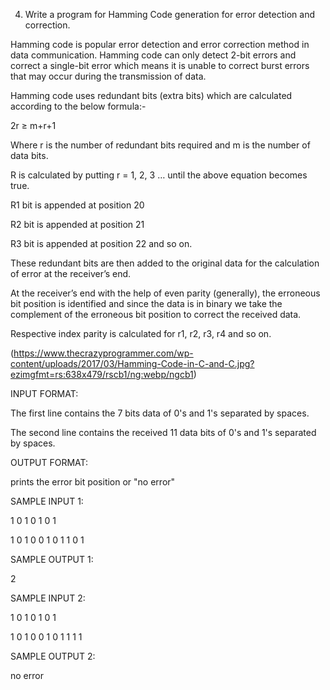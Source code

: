 4. Write a program for Hamming Code generation for error detection and correction.

Hamming code is popular error detection and error correction method in data communication. Hamming code can only detect 2-bit errors and correct a single-bit error which means it is unable to correct burst errors that may occur during the transmission of data.


Hamming code uses redundant bits (extra bits) which are calculated according to the below formula:-


2r ≥ m+r+1

Where r is the number of redundant bits required and m is the number of data bits.


R is calculated by putting r = 1, 2, 3 … until the above equation becomes true.


R1 bit is appended at position 20


R2 bit is appended at position 21


R3 bit is appended at position 22 and so on.


These redundant bits are then added to the original data for the calculation of error at the receiver’s end.

At the receiver’s end with the help of even parity (generally), the erroneous bit position is identified and since the data is in binary we take the complement of the erroneous bit position to correct the received data.


Respective index parity is calculated for r1, r2, r3, r4 and so on.


(https://www.thecrazyprogrammer.com/wp-content/uploads/2017/03/Hamming-Code-in-C-and-C.jpg?ezimgfmt=rs:638x479/rscb1/ng:webp/ngcb1)

INPUT FORMAT:


The first line contains the 7 bits data of 0's and 1's separated by spaces.

The second line contains the received 11 data bits of 0's and 1's separated by spaces.

OUTPUT FORMAT:

prints the error bit position or "no error" 

SAMPLE INPUT 1: 

1 0 1 0 1 0 1


1 0 1 0 0 1 0 1 1 0 1


SAMPLE OUTPUT 1:


2


SAMPLE INPUT 2: 


1 0 1 0 1 0 1


1 0 1 0 0 1 0 1 1 1 1



SAMPLE OUTPUT 2:


no error


